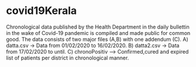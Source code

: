 # covid19Kerala
Chronological data published by the Health Department in the daily bullettin in the wake of Covid-19 pandemic is compiled and made public for common good.
The data consists of two major files (A,B) with one addendum (C). 
A) datta.csv -> Data from 01/02/2020 to 16/02/2020. 
B) datta2.csv -> Data from 17/02/2020 to until.
C) chronoPositiv --> Confirmed,cured and expired list of patients per district in chronological manner.
